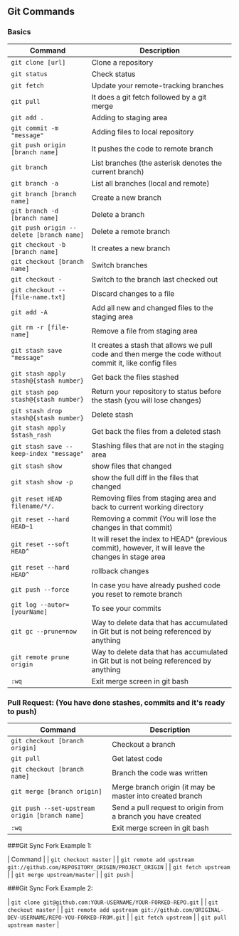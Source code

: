 ## Git Commands

### Basics

| Command | Description |
| ------- | ----------- |
| `git clone [url]` | Clone a repository |
| `git status` | Check status |
| `git fetch` | Update your remote-tracking branches |
| `git pull` | It does a git fetch followed by a git merge |
| `git add .` | Adding to staging area |
| `git commit -m "message"` | Adding files to local repository |
| `git push origin [branch name]` | It pushes the code to remote branch |
| `git branch` | List branches (the asterisk denotes the current branch) |
| `git branch -a` | List all branches (local and remote) |
| `git branch [branch name]` | Create a new branch |
| `git branch -d [branch name]` | Delete a branch |
| `git push origin --delete [branch name]` | Delete a remote branch |
| `git checkout -b [branch name]` | It creates a new branch |
| `git checkout [branch name]` | Switch branches |
| `git checkout -` | Switch to the branch last checked out |
| `git checkout -- [file-name.txt]` | Discard changes to a file |
| `git add -A` | Add all new and changed files to the staging area |
| `git rm -r [file-name]` | Remove a file from staging area |
| `git stash save "message"` | It creates a stash that allows we pull code and then merge the code without commit it, like config files |
| `git stash apply stash@{stash number}` | Get back the files stashed |
| `git stash pop stash@{stash number}` | Return your repository to status before the stash (you will lose changes) |
| `git stash drop stash@{stash number}` | Delete stash |
| `git stash apply $stash_rash` | Get back the files from a deleted stash |
| `git stash save --keep-index "message"` | Stashing files that are not in the staging area |
| `git stash show` | show files that changed |
| `git stash show -p` | show the full diff in the files that changed |
| `git reset HEAD filename/*/.` | Removing files from staging area and back to current working directory |
| `git reset --hard HEAD~1` | Removing a commit (You will lose the changes in that commit) |
| `git reset --soft HEAD^` | It will reset the index to HEAD^ (previous commit), however, it will leave the changes in stage area |
| `git reset --hard HEAD^` | rollback changes |
| `git push --force` | In case you have already pushed code you reset to remote branch |
| `git log --autor=[yourName]` | To see your commits |
| `git gc --prune=now` | Way to delete data that has accumulated in Git but is not being referenced by anything |
| `git remote prune origin` | Way to delete data that has accumulated in Git but is not being referenced by anything |
| `:wq` | Exit merge screen in git bash |


### Pull Request: (You have done stashes, commits and it's ready to push)

| Command | Description |
| ------- | ----------- |
| `git checkout [branch origin]` | Checkout a branch |
| `git pull` |  Get latest code |
| `git checkout [branch name]` | Branch the code was written |
| `git merge [branch origin]` | Merge branch origin (it may be master into created branch|
| `git push --set-upstream origin [branch name]` | Send a pull request to origin from a branch you have created |
|`:wq` | Exit merge screen in git bash |


###Git Sync Fork Example 1: 

| Command | 
| `git checkout master` |
| `git remote add upstream git://github.com/REPOSITORY_ORIGIN/PROJECT_ORIGIN` |
| `git fetch upstream` |
| `git merge upstream/master` |
| `git push` |


###Git Sync Fork Example 2: 

| `git clone git@github.com:YOUR-USERNAME/YOUR-FORKED-REPO.git` |
| `git checkout master` |
| `git remote add upstream git://github.com/ORIGINAL-DEV-USERNAME/REPO-YOU-FORKED-FROM.git` |
| `git fetch upstream` |
| `git pull upstream master` |